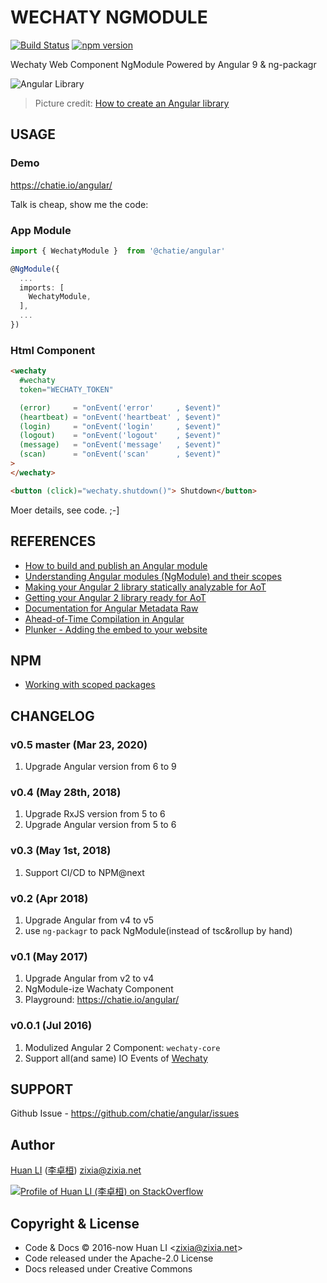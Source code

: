 # WECHATY NGMODULE

[![Build Status](https://travis-ci.org/Chatie/angular.svg?branch=master)](https://travis-ci.org/Chatie/angular)
[![npm version](https://badge.fury.io/js/%40chatie%2Fangular.svg)](https://www.npmjs.com/package/@chatie/angular)


Wechaty Web Component NgModule Powered by Angular 9 & ng-packagr

![Angular Library](https://chatie.github.io/angular/images/library-in-angular.jpg)

> Picture credit: [How to create an Angular library](http://www.dzurico.com/how-to-create-an-angular-library/)

## USAGE

### Demo

<https://chatie.io/angular/>

Talk is cheap, show me the code:

### App Module

```ts
import { WechatyModule }  from '@chatie/angular'

@NgModule({
  ...
  imports: [
    WechatyModule,
  ],
  ...
})

```

### Html Component

```html
<wechaty
  #wechaty
  token="WECHATY_TOKEN"

  (error)     = "onEvent('error'     , $event)"
  (heartbeat) = "onEvent('heartbeat' , $event)"
  (login)     = "onEvent('login'     , $event)"
  (logout)    = "onEvent('logout'    , $event)"
  (message)   = "onEvent('message'   , $event)"
  (scan)      = "onEvent('scan'      , $event)"
>
</wechaty>

<button (click)="wechaty.shutdown()"> Shutdown</button>

```

Moer details, see code. ;-]

## REFERENCES

* [How to build and publish an Angular module](https://medium.com/@cyrilletuzi/how-to-build-and-publish-an-angular-module-7ad19c0b4464)
* [Understanding Angular modules (NgModule) and their scopes](https://medium.com/@cyrilletuzi/understanding-angular-modules-ngmodule-and-their-scopes-81e4ed6f7407)
* [Making your Angular 2 library statically analyzable for AoT](https://medium.com/@isaacplmann/making-your-angular-2-library-statically-analyzable-for-aot-e1c6f3ebedd5)
* [Getting your Angular 2 library ready for AoT](https://medium.com/@isaacplmann/getting-your-angular-2-library-ready-for-aot-90d1347bcad)
* [Documentation for Angular Metadata Raw](https://gist.github.com/chuckjaz/65dcc2fd5f4f5463e492ed0cb93bca60)
* [Ahead-of-Time Compilation in Angular](http://blog.mgechev.com/2016/08/14/ahead-of-time-compilation-angular-offline-precompilation/)
* [Plunker - Adding the embed to your website](https://ggoodman.gitbooks.io/plunker/content/embed.html)

## NPM

* [Working with scoped packages](https://docs.npmjs.com/getting-started/scoped-packages)

## CHANGELOG

### v0.5 master (Mar 23, 2020)

1. Upgrade Angular version from 6 to 9

### v0.4 (May 28th, 2018)

1. Upgrade RxJS version from 5 to 6
1. Upgrade Angular version from 5 to 6

### v0.3 (May 1st, 2018)

1. Support CI/CD to NPM@next

### v0.2 (Apr 2018)

1. Upgrade Angular from v4 to v5
1. use `ng-packagr` to pack NgModule(instead of tsc&rollup by hand)

### v0.1 (May 2017)

1. Upgrade Angular from v2 to v4
1. NgModule-ize Wachaty Component
1. Playground: <https://chatie.io/angular/>

### v0.0.1 (Jul 2016)

1. Modulized Angular 2 Component: `wechaty-core`
1. Support all(and same) IO Events of [Wechaty](https://github.com/chatie/wechaty)

## SUPPORT

Github Issue - https://github.com/chatie/angular/issues

## Author

[Huan LI](https://github.com/huan) ([李卓桓](http://linkedin.com/in/zixia)) zixia@zixia.net

[![Profile of Huan LI (李卓桓) on StackOverflow](https://stackexchange.com/users/flair/265499.png)](https://stackexchange.com/users/265499)

## Copyright & License

* Code & Docs © 2016-now Huan LI \<zixia@zixia.net\>
* Code released under the Apache-2.0 License
* Docs released under Creative Commons
